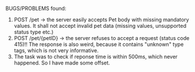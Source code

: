 BUGS/PROBLEMS found:
1) POST /pet -> the server easily accepts Pet body with missing mandatory values. It shall not accept invalid pet data (missing values, unsupported status type etc.)
2) POST /pet/{petID} -> the server refuses to accept a request (status code 415)!! The response is also weird, because it contains "unknown" type tags, which is not very informative.
3) The task was to check if reponse time is within 500ms, which never happened. So I have made some offset.
